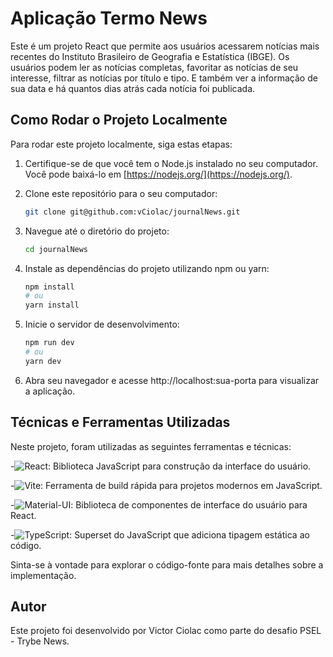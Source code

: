 # Aplicação Termo News

Este é um projeto React que permite aos usuários acessarem notícias mais recentes do Instituto Brasileiro de Geografia e Estatística (IBGE). Os usuários podem ler as notícias completas, favoritar as notícias de seu interesse, filtrar as notícias por título e tipo. E também ver a informação de sua data e há quantos dias atrás cada notícia foi publicada.

## Como Rodar o Projeto Localmente

Para rodar este projeto localmente, siga estas etapas:

1. Certifique-se de que você tem o Node.js instalado no seu computador. Você pode baixá-lo em [https://nodejs.org/](https://nodejs.org/).

2. Clone este repositório para o seu computador:
    ~~~bash
   git clone git@github.com:vCiolac/journalNews.git
    ~~~

3. Navegue até o diretório do projeto:
    ~~~bash
    cd journalNews
    ~~~

4. Instale as dependências do projeto utilizando npm ou yarn:
    ~~~bash
    npm install
    # ou
    yarn install
    ~~~

5. Inicie o servidor de desenvolvimento:
    ~~~bash
    npm run dev
    # ou
    yarn dev
    ~~~

6. Abra seu navegador e acesse http://localhost:sua-porta para visualizar a aplicação.

## Técnicas e Ferramentas Utilizadas

Neste projeto, foram utilizadas as seguintes ferramentas e técnicas:

-![React](https://img.shields.io/badge/React-%2320232a?style=for-the-badge&logo=react&logoColor=%2361DAFB): Biblioteca JavaScript para construção da interface do usuário.

-![Vite](https://img.shields.io/badge/Vite-brightgreen): Ferramenta de build rápida para projetos modernos em JavaScript.

-![Material-UI](https://img.shields.io/badge/MUI-%230081CB.svg?style=for-the-badge&logo=mui&logoColor=white): Biblioteca de componentes de interface do usuário para React.

-![TypeScript](https://img.shields.io/badge/TypeScript-007ACC?style=for-the-badge&logo=typescript&logoColor=white): Superset do JavaScript que adiciona tipagem estática ao código.


Sinta-se à vontade para explorar o código-fonte para mais detalhes sobre a implementação.

## Autor
Este projeto foi desenvolvido por Victor Ciolac como parte do desafio PSEL - Trybe News.

